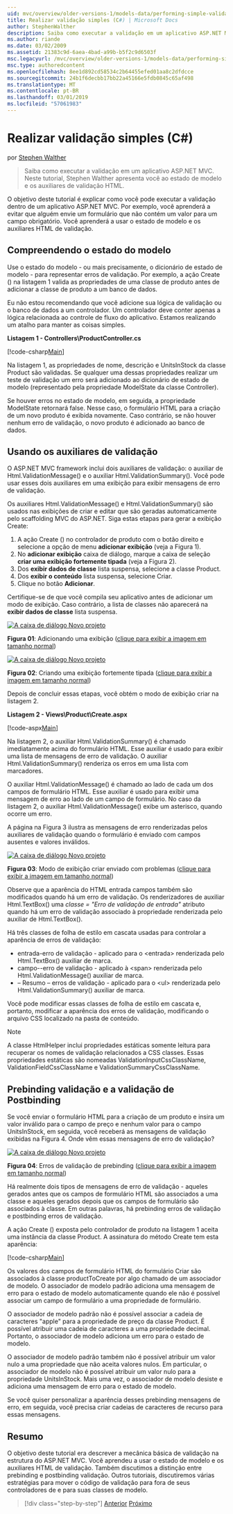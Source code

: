 ```yaml
---
uid: mvc/overview/older-versions-1/models-data/performing-simple-validation-cs
title: Realizar validação simples (C#) | Microsoft Docs
author: StephenWalther
description: Saiba como executar a validação em um aplicativo ASP.NET MVC. Neste tutorial, Stephen Walther apresenta você ao estado de modelo e o auxiliar de validação HTML...
ms.author: riande
ms.date: 03/02/2009
ms.assetid: 21383c9d-6aea-4bad-a99b-b5f2c9d6503f
msc.legacyurl: /mvc/overview/older-versions-1/models-data/performing-simple-validation-cs
msc.type: authoredcontent
ms.openlocfilehash: 8ee1d892cd58534c2b64455efed01aa8c2dfdcce
ms.sourcegitcommit: 24b1f6decbb17bb22a45166e5fdb0845c65af498
ms.translationtype: MT
ms.contentlocale: pt-BR
ms.lasthandoff: 03/01/2019
ms.locfileid: "57061983"
---
```

<a name="performing-simple-validation-c"></a>Realizar validação simples (C#)
====================
por [Stephen Walther](https://github.com/StephenWalther)

> Saiba como executar a validação em um aplicativo ASP.NET MVC. Neste tutorial, Stephen Walther apresenta você ao estado de modelo e os auxiliares de validação HTML.


O objetivo deste tutorial é explicar como você pode executar a validação dentro de um aplicativo ASP.NET MVC. Por exemplo, você aprenderá a evitar que alguém envie um formulário que não contém um valor para um campo obrigatório. Você aprenderá a usar o estado de modelo e os auxiliares HTML de validação.

## <a name="understanding-model-state"></a>Compreendendo o estado do modelo

Use o estado do modelo - ou mais precisamente, o dicionário de estado de modelo - para representar erros de validação. Por exemplo, a ação Create () na listagem 1 valida as propriedades de uma classe de produto antes de adicionar a classe de produto a um banco de dados.


Eu não estou recomendando que você adicione sua lógica de validação ou o banco de dados a um controlador. Um controlador deve conter apenas a lógica relacionada ao controle de fluxo do aplicativo. Estamos realizando um atalho para manter as coisas simples.


**Listagem 1 - Controllers\ProductController.cs**

[!code-csharp[Main](performing-simple-validation-cs/samples/sample1.cs)]

Na listagem 1, as propriedades de nome, descrição e UnitsInStock da classe Product são validadas. Se qualquer uma dessas propriedades realizar um teste de validação um erro será adicionado ao dicionário de estado de modelo (representado pela propriedade ModelState da classe Controller).

Se houver erros no estado de modelo, em seguida, a propriedade ModelState retornará false. Nesse caso, o formulário HTML para a criação de um novo produto é exibida novamente. Caso contrário, se não houver nenhum erro de validação, o novo produto é adicionado ao banco de dados.

## <a name="using-the-validation-helpers"></a>Usando os auxiliares de validação

O ASP.NET MVC framework inclui dois auxiliares de validação: o auxiliar de Html.ValidationMessage() e o auxiliar Html.ValidationSummary(). Você pode usar esses dois auxiliares em uma exibição para exibir mensagens de erro de validação.

Os auxiliares Html.ValidationMessage() e Html.ValidationSummary() são usados nas exibições de criar e editar que são geradas automaticamente pelo scaffolding MVC do ASP.NET. Siga estas etapas para gerar a exibição Create:

1. A ação Create () no controlador de produto com o botão direito e selecione a opção de menu **adicionar exibição** (veja a Figura 1).
2. No **adicionar exibição** caixa de diálogo, marque a caixa de seleção **criar uma exibição fortemente tipada** (veja a Figura 2).
3. Dos **exibir dados de classe** lista suspensa, selecione a classe Product.
4. Dos **exibir o conteúdo** lista suspensa, selecione Criar.
5. Clique no botão **Adicionar**.


Certifique-se de que você compila seu aplicativo antes de adicionar um modo de exibição. Caso contrário, a lista de classes não aparecerá na **exibir dados de classe** lista suspensa.


[![A caixa de diálogo Novo projeto](performing-simple-validation-cs/_static/image1.jpg)](performing-simple-validation-cs/_static/image1.png)

**Figura 01**: Adicionando uma exibição ([clique para exibir a imagem em tamanho normal](performing-simple-validation-cs/_static/image2.png))


[![A caixa de diálogo Novo projeto](performing-simple-validation-cs/_static/image2.jpg)](performing-simple-validation-cs/_static/image3.png)

**Figura 02**: Criando uma exibição fortemente tipada ([clique para exibir a imagem em tamanho normal](performing-simple-validation-cs/_static/image4.png))


Depois de concluir essas etapas, você obtém o modo de exibição criar na listagem 2.

**Listagem 2 - Views\Product\Create.aspx**

[!code-aspx[Main](performing-simple-validation-cs/samples/sample2.aspx)]

Na listagem 2, o auxiliar Html.ValidationSummary() é chamado imediatamente acima do formulário HTML. Esse auxiliar é usado para exibir uma lista de mensagens de erro de validação. O auxiliar Html.ValidationSummary() renderiza os erros em uma lista com marcadores.

O auxiliar Html.ValidationMessage() é chamado ao lado de cada um dos campos de formulário HTML. Esse auxiliar é usado para exibir uma mensagem de erro ao lado de um campo de formulário. No caso da listagem 2, o auxiliar Html.ValidationMessage() exibe um asterisco, quando ocorre um erro.

A página na Figura 3 ilustra as mensagens de erro renderizadas pelos auxiliares de validação quando o formulário é enviado com campos ausentes e valores inválidos.


[![A caixa de diálogo Novo projeto](performing-simple-validation-cs/_static/image3.jpg)](performing-simple-validation-cs/_static/image5.png)

**Figura 03**: Modo de exibição criar enviado com problemas ([clique para exibir a imagem em tamanho normal](performing-simple-validation-cs/_static/image6.png))


Observe que a aparência do HTML entrada campos também são modificados quando há um erro de validação. Os renderizadores de auxiliar Html.TextBox() uma *classe = "Erro de validação de entrada"* atributo quando há um erro de validação associado à propriedade renderizada pelo auxiliar de Html.TextBox().

Há três classes de folha de estilo em cascata usadas para controlar a aparência de erros de validação:

- entrada-erro de validação - aplicado para o &lt;entrada&gt; renderizada pelo Html.TextBox() auxiliar de marca.
- campo--erro de validação - aplicado à &lt;span&gt; renderizada pelo Html.ValidationMessage() auxiliar de marca.
- – Resumo – erros de validação - aplicado para o &lt;ul&gt; renderizada pelo Html.ValidationSummary() auxiliar de marca.

Você pode modificar essas classes de folha de estilo em cascata e, portanto, modificar a aparência dos erros de validação, modificando o arquivo CSS localizado na pasta de conteúdo.

> [!NOTE] 
> 
> A classe HtmlHelper inclui propriedades estáticas somente leitura para recuperar os nomes de validação relacionados a CSS classes. Essas propriedades estáticas são nomeadas ValidationInputCssClassName, ValidationFieldCssClassName e ValidationSummaryCssClassName.


## <a name="prebinding-validation-and-postbinding-validation"></a>Prebinding validação e a validação de Postbinding

Se você enviar o formulário HTML para a criação de um produto e insira um valor inválido para o campo de preço e nenhum valor para o campo UnitsInStock, em seguida, você receberá as mensagens de validação exibidas na Figura 4. Onde vêm essas mensagens de erro de validação?


[![A caixa de diálogo Novo projeto](performing-simple-validation-cs/_static/image4.jpg)](performing-simple-validation-cs/_static/image7.png)

**Figura 04**: Erros de validação de prebinding ([clique para exibir a imagem em tamanho normal](performing-simple-validation-cs/_static/image8.png))


Há realmente dois tipos de mensagens de erro de validação - aqueles gerados antes que os campos de formulário HTML são associados a uma classe e aqueles gerados depois que os campos de formulário são associados à classe. Em outras palavras, há prebinding erros de validação e postbinding erros de validação.

A ação Create () exposta pelo controlador de produto na listagem 1 aceita uma instância da classe Product. A assinatura do método Create tem esta aparência:

[!code-csharp[Main](performing-simple-validation-cs/samples/sample3.cs)]

Os valores dos campos de formulário HTML do formulário Criar são associados à classe productToCreate por algo chamado de um associador de modelo. O associador de modelo padrão adiciona uma mensagem de erro para o estado de modelo automaticamente quando ele não é possível associar um campo de formulário a uma propriedade de formulário.

O associador de modelo padrão não é possível associar a cadeia de caracteres "apple" para a propriedade de preço da classe Product. É possível atribuir uma cadeia de caracteres a uma propriedade decimal. Portanto, o associador de modelo adiciona um erro para o estado de modelo.

O associador de modelo padrão também não é possível atribuir um valor nulo a uma propriedade que não aceita valores nulos. Em particular, o associador de modelo não é possível atribuir um valor nulo para a propriedade UnitsInStock. Mais uma vez, o associador de modelo desiste e adiciona uma mensagem de erro para o estado de modelo.

Se você quiser personalizar a aparência desses prebinding mensagens de erro, em seguida, você precisa criar cadeias de caracteres de recurso para essas mensagens.

## <a name="summary"></a>Resumo

O objetivo deste tutorial era descrever a mecânica básica de validação na estrutura do ASP.NET MVC. Você aprendeu a usar o estado de modelo e os auxiliares HTML de validação. Também discutimos a distinção entre prebinding e postbinding validação. Outros tutoriais, discutiremos várias estratégias para mover o código de validação para fora de seus controladores de e para suas classes de modelo.

> [!div class="step-by-step"]
> [Anterior](displaying-a-table-of-database-data-cs.md)
> [Próximo](validating-with-the-idataerrorinfo-interface-cs.md)
